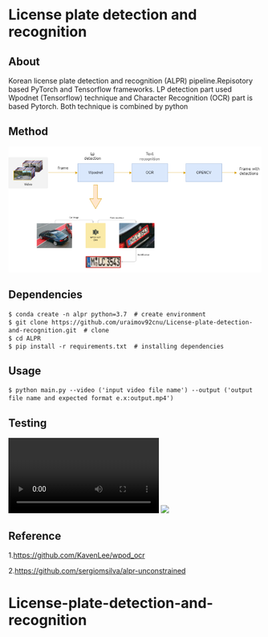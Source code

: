 # License plate detection and recognition #
## About ##
 Korean  license plate detection and recognition (ALPR) pipeline.Repisotory based PyTorch and Tensorflow frameworks.
 LP detection part used Wpodnet (Tensorflow) technique and Character Recognition (OCR) part is based Pytorch. Both technique is combined by python    
## Method ##
![](algorithm.png)

## Dependencies ##
```
$ conda create -n alpr python=3.7  # create environment
$ git clone https://github.com/uraimov92cnu/License-plate-detection-and-recognition.git  # clone
$ cd ALPR 
$ pip install -r requirements.txt  # installing dependencies
```
## Usage ##
```
$ python main.py --video ('input video file name') --output ('output file name and expected format e.x:output.mp4')
```
## Testing ##
![](output_car_2.mp4)
![](output_car_3.gif)
## Reference ##
1.https://github.com/KavenLee/wpod_ocr

2.https://github.com/sergiomsilva/alpr-unconstrained
# License-plate-detection-and-recognition
